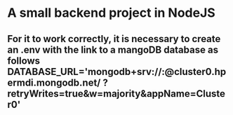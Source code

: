 # A small backend project in NodeJS

## For it to work correctly, it is necessary to create an .env with the link to a mangoDB database as follows DATABASE_URL='mongodb+srv://<user name>:<password>@cluster0.hpermdi.mongodb.net/ <cluster name>?retryWrites=true&w=majority&appName=Cluster0'
